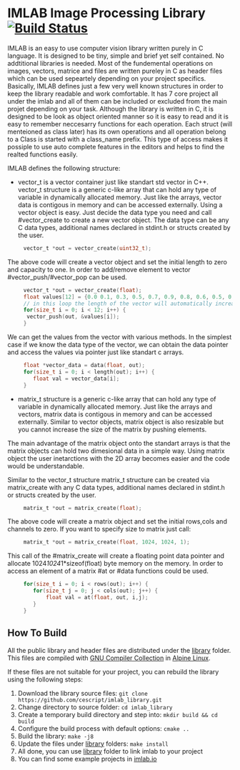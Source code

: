 # IMLAB Image Processing Library [![Build Status](https://github.com/cescript/imlab_library/actions/workflows/cmake.yml/badge.svg)](https://github.com/cescript/imlab_library/actions/workflows/cmake.yml)

IMLAB is an easy to use computer vision library written purely in C language.
It is designed to be tiny, simple and brief yet self contained. No addtitional libraries is needed. Most of the fundemental operations on images, vectors, matrice and files are written pureley in C as header files which can be used sepeartely depending on your project specifics.
Basically, IMLAB defines just a few very well known structures in order to keep the library readable and work comfortable. It has 7 core project all under the imlab and all of them can be included or excluded from the main projet depending on your task.
Although the library is written in C, it is designed to be look as object oriented manner so it is easy to read and it is easy to remember neccesarry functions for each operation. Each struct (will menteioned as class later) has its own operations and all operation belong to a Class is started with a class_name prefix. This type of access makes it possiple to use auto complete features in the editors and helps to find the realted functions
easily.

IMLAB defines the following structure:
- vector_t is a vector container just like standart std vector in C++. vector_t structure is a generic c-like array that can hold any type of variable in dynamically allocated memory.
Just like the arrays, vector data is contigous in memory and can be accessed externally.
Using a vector object is easy. Just decide the data type you need and call #vector_create to create a new vector object.
The data type can be any C data types, additional names declared in stdint.h or structs created by the user.
```C
     vector_t *out = vector_create(uint32_t);
```
The above code will create a vector object and set the initial length to zero and capacity to one.
In order to add/remove element to vector #vector_push/#vector_pop can be used.
```C
     vector_t *out = vector_create(float);
     float values[12] = {0.0 0.1, 0.3, 0.5, 0.7, 0.9, 0.8, 0.6, 0.5, 0.4, 0.2, 0.0};
     // in this loop the length of the vector will automatically increase up to 12.
     for(size_t i = 0; i < 12; i++) {
      vector_push(out, &values[i]);
     }
```
We can get the values from the vector with various methods. In the simplest case if we know the data type of the vector, we can obtain the data pointer and access the values via pointer just like standart c arrays.
```C
     float *vector_data = data(float, out);
     for(size_t i = 0; i < length(out); i++) {
        float val = vector_data[i];
     }
```
- matrix_t structure is a generic c-like array that can hold any type of variable in dynamically allocated memory. Just like the arrays and vectors, matrix data is contigous in memory and can be accessed externally. Similar to vector objects, matrix object is also resizable but you cannot increase the size of the matrix by pushing elements.

The main advantage of the matrix object onto the standart arrays is that the matrix objects can hold two dimesional data in a simple way. Using matrix object the user inetarctions with the 2D array becomes easier and the code would be understandable.

Similar to the vector_t structure matrix_t structure can be created via matrix_create with any C data types, additional names declared in stdint.h or structs created by the user.
```C
     matrix_t *out = matrix_create(float);
```
The above code will create a matrix object and set the initial rows,cols and channels to zero.
If you want to specify size to matrix just call:
```C
     matrix_t *out = matrix_create(float, 1024, 1024, 1);
```
This call of the #matrix_create will create a floating point data pointer and allocate 1024*1024*1*sizeof(float) byte memory on the memory. In order to access an element of a matrix #at or #data functions could be used.
```C
     for(size_t i = 0; i < rows(out); i++) {
        for(size_t j = 0; j < cols(out); j++) {
            float val = at(float, out, i,j);
        }
     }
```

## How To Build
All the public library and header files are distributed under the [library](library) folder. This files are compiled with [GNU Compiler Collection](https://gcc.gnu.org) in [Alpine Linux](https://alpinelinux.org).

If these files are not suitable for your project, you can rebuild the library using the following steps: 

1. Download the library source files: `git clone https://github.com/cescript/imlab_library.git`
2. Change directory to source folder: `cd imlab_library`
3. Create a temporary build directory and step into: `mkdir build && cd build`
4. Configure the build process with default options: `cmake ..`
5. Build the library: `make -j8`
6. Update the files under [library](library) folders: `make install`
7. All done, you can use [library](library) folder to link imlab to your project
8. You can find some example projects in [imlab.io](https://imlab.io)